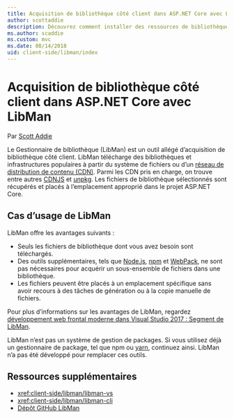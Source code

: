 ```yaml
---
title: Acquisition de bibliothèque côté client dans ASP.NET Core avec LibMan
author: scottaddie
description: Découvrez comment installer des ressources de bibliothèque côté client dans un projet ASP.NET Core à l’aide du Gestionnaire de bibliothèque (LibMan).
ms.author: scaddie
ms.custom: mvc
ms.date: 08/14/2018
uid: client-side/libman/index
---
```

# <a name="client-side-library-acquisition-in-aspnet-core-with-libman"></a>Acquisition de bibliothèque côté client dans ASP.NET Core avec LibMan

Par [Scott Addie](https://twitter.com/Scott_Addie)

Le Gestionnaire de bibliothèque (LibMan) est un outil allégé d’acquisition de bibliothèque côté client. LibMan télécharge des bibliothèques et infrastructures populaires à partir du système de fichiers ou d’un [réseau de distribution de contenu (CDN)](https://wikipedia.org/wiki/Content_delivery_network). Parmi les CDN pris en charge, on trouve entre autres [CDNJS](https://cdnjs.com/) et [unpkg](https://unpkg.com/#/). Les fichiers de bibliothèque sélectionnés sont récupérés et placés à l’emplacement approprié dans le projet ASP.NET Core.

## <a name="libman-use-cases"></a>Cas d’usage de LibMan

LibMan offre les avantages suivants :

* Seuls les fichiers de bibliothèque dont vous avez besoin sont téléchargés.
* Des outils supplémentaires, tels que [Node.js](https://nodejs.org), [npm](https://www.npmjs.com) et [WebPack](https://webpack.js.org), ne sont pas nécessaires pour acquérir un sous-ensemble de fichiers dans une bibliothèque.
* Les fichiers peuvent être placés à un emplacement spécifique sans avoir recours à des tâches de génération ou à la copie manuelle de fichiers.

Pour plus d’informations sur les avantages de LibMan, regardez [développement web frontal moderne dans Visual Studio 2017 : Segment de LibMan](https://channel9.msdn.com/Events/Build/2017/B8073#time=43m34s).

LibMan n’est pas un système de gestion de packages. Si vous utilisez déjà un gestionnaire de package, tel que npm ou [yarn](https://yarnpkg.com), continuez ainsi. LibMan n’a pas été développé pour remplacer ces outils.

## <a name="additional-resources"></a>Ressources supplémentaires

* <xref:client-side/libman/libman-vs>
* <xref:client-side/libman/libman-cli>
* [Dépôt GitHub LibMan](https://github.com/aspnet/LibraryManager)
